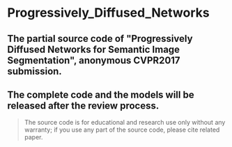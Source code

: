 # Progressively_Diffused_Networks

## The partial source code of "Progressively Diffused Networks for Semantic Image Segmentation", anonymous CVPR2017 submission.


## The complete code and the models will be released after the review process.


> The source code is for educational and research use only without any warranty; if you use any part of the source code, please cite related paper.
